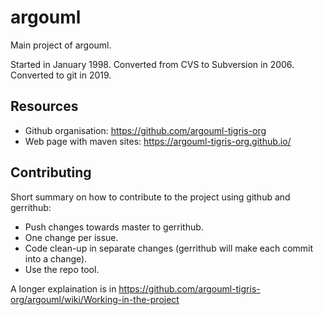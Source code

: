 # argouml
Main project of argouml.

Started in January 1998. Converted from CVS to Subversion in 2006. Converted to git in 2019.

## Resources

* Github organisation: <https://github.com/argouml-tigris-org>
* Web page with maven sites: <https://argouml-tigris-org.github.io/>

## Contributing

Short summary on how to contribute to the project using github and gerrithub:

* Push changes towards master to gerrithub.
* One change per issue.
* Code clean-up in separate changes (gerrithub will make each commit into a change).
* Use the repo tool.

A longer explaination is in <https://github.com/argouml-tigris-org/argouml/wiki/Working-in-the-project>
